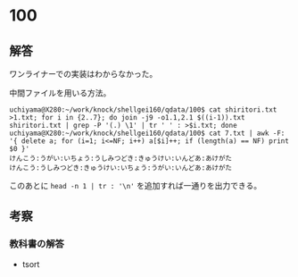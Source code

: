 # 100

## 解答

ワンライナーでの実装はわからなかった。

中間ファイルを用いる方法。

```
uchiyama@X280:~/work/knock/shellgei160/qdata/100$ cat shiritori.txt >1.txt; for i in {2..7}; do join -j9 -o1.1,2.1 $((i-1)).txt shiritori.txt | grep -P '(.) \1' | tr ' ' : >$i.txt; done
uchiyama@X280:~/work/knock/shellgei160/qdata/100$ cat 7.txt | awk -F: '{ delete a; for (i=1; i<=NF; i++) a[$i]++; if (length(a) == NF) print $0 }'
けんこう:うがい:いちょう:うしみつどき:きゅうけい:いんどあ:あけがた
けんこう:うしみつどき:きゅうけい:いちょう:うがい:いんどあ:あけがた
```

このあとに `head -n 1 | tr : '\n'` を追加すれば一通りを出力できる。

## 考察

### 教科書の解答

- tsort
